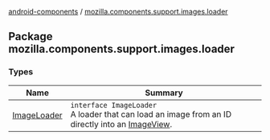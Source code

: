 [android-components](../index.md) / [mozilla.components.support.images.loader](./index.md)

## Package mozilla.components.support.images.loader

### Types

| Name | Summary |
|---|---|
| [ImageLoader](-image-loader/index.md) | `interface ImageLoader`<br>A loader that can load an image from an ID directly into an [ImageView](#). |
